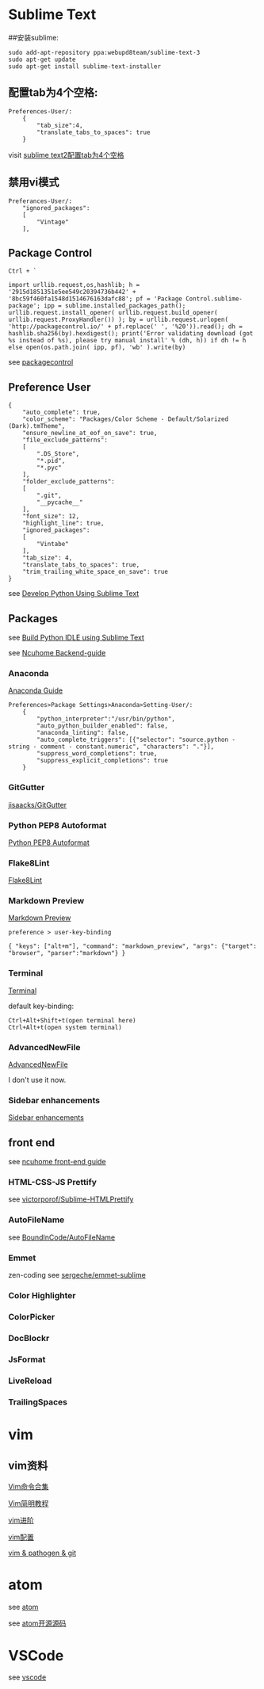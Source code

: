 # Sublime Text
##安装sublime:

    sudo add-apt-repository ppa:webupd8team/sublime-text-3
    sudo apt-get update
    sudo apt-get install sublime-text-installer


## 配置tab为4个空格:

    Preferences-User/:
        {
            "tab_size":4,
            "translate_tabs_to_spaces": true
        }

visit [sublime text2配置tab为4个空格](http://blog.csdn.net/intel80586/article/details/8306699)


## 禁用vi模式

    Preferances-User/:
        "ignored_packages":
        [
            "Vintage"
        ],


## Package Control
    Ctrl + `

    import urllib.request,os,hashlib; h = '2915d1851351e5ee549c20394736b442' + '8bc59f460fa1548d1514676163dafc88'; pf = 'Package Control.sublime-package'; ipp = sublime.installed_packages_path(); urllib.request.install_opener( urllib.request.build_opener( urllib.request.ProxyHandler()) ); by = urllib.request.urlopen( 'http://packagecontrol.io/' + pf.replace(' ', '%20')).read(); dh = hashlib.sha256(by).hexdigest(); print('Error validating download (got %s instead of %s), please try manual install' % (dh, h)) if dh != h else open(os.path.join( ipp, pf), 'wb' ).write(by)

see [packagecontrol](https://packagecontrol.io/installation#st3)


## Preference User
```
{
    "auto_complete": true,
    "color_scheme": "Packages/Color Scheme - Default/Solarized (Dark).tmTheme",
    "ensure_newline_at_eof_on_save": true,
    "file_exclude_patterns":
    [
        ".DS_Store",
        "*.pid",
        "*.pyc"
    ],
    "folder_exclude_patterns":
    [
        ".git",
        "__pycache__"
    ],
    "font_size": 12,
    "highlight_line": true,
    "ignored_packages":
    [
        "Vintabe"
    ],
    "tab_size": 4,
    "translate_tabs_to_spaces": true,
    "trim_trailing_white_space_on_save": true
}
```
see [Develop Python Using Sublime Text](http://sw897.github.io/2014/02/13/sublime-text-3-for-python/)


## Packages
see [Build Python IDLE using Sublime Text](http://python.jobbole.com/81312/)

see [Ncuhome Backend-guide](https://github.com/ncuhome/backend-guide)

### Anaconda
[Anaconda Guide](https://rhinstaller.github.io/anaconda/)

    Preferences>Package Settings>Anaconda>Setting-User/:
        {
            "python_interpreter":"/usr/bin/python",
            "auto_python_builder_enabled": false,
            "anaconda_linting": false,
            "auto_complete_triggers": [{"selector": "source.python - string - comment - constant.numeric", "characters": "."}],
            "suppress_word_completions": true,
            "suppress_explicit_completions": true
        }

### GitGutter
[jisaacks/GitGutter](https://github.com/jisaacks/GitGutter)

### Python PEP8 Autoformat
[Python PEP8 Autoformat](https://bitbucket.org/StephaneBunel/pythonpep8autoformat)

### Flake8Lint
[Flake8Lint](https://github.com/dreadatour/Flake8Lint)

### Markdown Preview
[Markdown Preview](https://github.com/revolunet/sublimetext-markdown-preview)

    preference > user-key-binding

    { "keys": ["alt+m"], "command": "markdown_preview", "args": {"target": "browser", "parser":"markdown"} }


### Terminal
[Terminal](https://packagecontrol.io/packages/Terminal)

default key-binding:

    Ctrl+Alt+Shift+t(open terminal here)
    Ctrl+Alt+t(open system terminal)


### AdvancedNewFile
[AdvancedNewFile](https://github.com/skuroda/Sublime-AdvancedNewFile)

I don't use it now.

### Sidebar enhancements
[Sidebar enhancements](https://github.com/titoBouzout/SideBarEnhancements/tree/st3)



## front end
see [ncuhome front-end guide](https://github.com/ncuhome/frontend-guide)

### HTML-CSS-JS Prettify
see [victorporof/Sublime-HTMLPrettify](https://github.com/victorporof/Sublime-HTMLPrettify)

### AutoFileName
see [BoundInCode/AutoFileName](https://github.com/BoundInCode/AutoFileName)

### Emmet
zen-coding
see [sergeche/emmet-sublime](https://github.com/sergeche/emmet-sublime)

### Color Highlighter

### ColorPicker

### DocBlockr

### JsFormat

### LiveReload

### TrailingSpaces


# vim

## vim资料

[Vim命令合集](http://www.cnblogs.com/softwaretesting/archive/2011/07/12/2104435.html)

[Vim简明教程](http://blog.csdn.net/niushuai666/article/details/7275406)

[vim进阶](http://easwy.com/blog/archives/advanced-vim-skills-cscope/)

[vim配置](http://www.wklken.me/posts/2013/06/11/linux-my-vim.html#vim)

[vim & pathogen & git](http://lostjs.com/2012/02/04/use-pathogen-and-git-to-manage-vimfiles/)


# atom

see [atom](https://atom.io/)

see [atom开源源码](https://github.com/atom/atom)

# VSCode

see [vscode](https://code.visualstudio.com)
